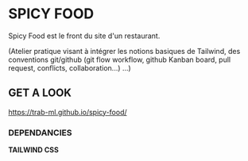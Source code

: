 # SPICY FOOD

Spicy Food est le front du site d'un restaurant.

(Atelier pratique visant à intégrer les notions basiques de Tailwind, des conventions git/github (git flow workflow, github Kanban board, pull request, conflicts, collaboration...) ...)

## GET A LOOK

https://trab-ml.github.io/spicy-food/ 


### DEPENDANCIES

**TAILWIND CSS**